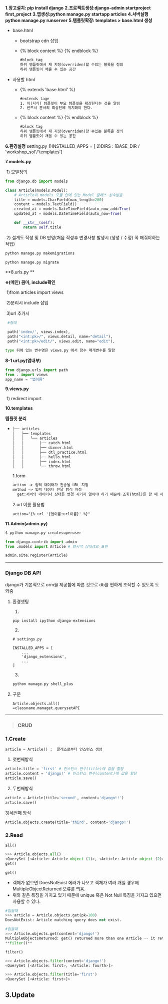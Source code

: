 

**1.장고설치: pip install django**
**2.프로젝트생성:django-admin startproject first_project**
**3.앱생성:python manage.py startapp articles**
**4.서버실행python manage.py runserver**
**5.템플릿확장: templates > base.html 생성**

- base.html

  - bootstrap cdn 삽입

  - {% block content %} {% endblock %}

    ```html
    #block tag
    하위 템플릿에서 재 지정(overriden)할 수있는 블록을 정의
    하위 템플릿이 채울 수 있는 공간
    ```

- 사용할 html

  - {% extends 'base.html' %}

    ```html
    #extends tage
    1. 이(자식) 템플릿이 부모 템플릿을 확장한다는 것을 알림
    2. 반드시 문서의 최상단에 위치해야 한다.
    ```

    

  - {% block content %} {% endblock %}

    ```html
    #block tag
    하위 템플릿에서 재 지정(overriden)할 수있는 블록을 정의
    하위 템플릿이 채울 수 있는 공간
    ```



**6.환경설정**
	setting.py
	1)INSTALLED_APPS = [
	2)DIRS : [BASE_DIR / 'workshop_sol'/'templates']

**7.models.py**

​	1) 모델정의

```python
from django.db import models

class Article(models.Model): 
    # Article이 models 모듈 안에 있는 Model 클래스 상속받음
    title = models.CharField(max_length=200)
    content = models.TextField()
    created_at = models.DateTimeField(auto_now_add=True)
    updated_at = models.DateTimeField(auto_now=True)

    def __str__(self):
        return self.title
```



​	2) 설계도 작성 및 DB 반영(처음 작성후 변경사항 발생시 (생성 / 수정) 꼭 해줘야하는 작업)

```python
python manage.py makemigrations
```

```python
python manage.py migrate
```



**8.urls.py **

**※(메인) 콤마, include확인**

​	1)from articles import views

​	2)분리시 include 삽입

​	3)url 추가시

```python
 #형태
    
 path('index/', views.index),
 path("<int:pk>/", views.detail, name="detail"),
 path("<int:pk>/edit/", views.edit, name="edit"),

```

```python
type 뒤에 있는 변수명은 views.py 에서 함수 매개변수를 말함
```



**8-1 url.py(앱내부)**

```python
from django.urls import path
from . import views 
app_name = "앱이름"
```



**9.views.py**

​	1) redirect import



**10.templates**

**템플릿 분리**

- ```python
  ├── articles
  │   ├── templates
  │   │   └── articles
  │   │       ├── catch.html
  │   │       ├── dinner.html
  │   │       ├── dtl_practice.html
  │   │       ├── hello.html
  │   │       ├── index.html
  │   │       └── throw.html
  
  ```

  

  1.form	

  ```html
  action —> 입력 데이터가 전송될 URL 지정
  method —> 입력 데이터 전달 방식 지정
    get:서버의 데이터나 상태를 변경 시키지 않아야 하기 때문에 조회(html)를 할 때 사용
  ```

  2.url 이름 활용법

  ```html
  action="{% url '{앱이름:url이름}' %}"
  ```

**11.Admin(admin.py)**

```python
$ python manage.py createsuperuser
```

```python
from django.contrib import admin
from .models import Article # 명시적 상대경로 표현

admin.site.register(Article)

```







---

### **Django DB API**

django가 기본적으로 orm을 제공함에 따른 것으로 db를 편하게 조작할 수 있도록 도와줌

1. 환경셋팅

   1)

   ```python
   pip install ipython django-extensions
   ```

   2)

   ```PY
   # settings.py
   
   INSTALLED_APPS = [
       ...
       'django_extensions',
       ...
   ]
   ```

   3)

   ```python
   python manage.py shell_plus
   ```

2. 구문

   ```PY
   Article.objects.all()
   =classname.managet.querysetAPI
   ```

   

---

> ### CRUD



### 1.Create

```python
article = Article() :  클래스로부터 인스턴스 생성
```

 1) 첫번째방식

```python
article.title = 'first' # 인스턴스 변수(title)에 값을 할당
article.content = 'django!' # 인스턴스 변수(content)에 값을 할당
article.save()
```

2) 두번째방식

```python
article = Article(title='second', content='django!!')
article.save()
```

3)세번째 방식

```python
Article.objects.create(title='third', content='django!')
```



### 2.Read

`all()`

```python
>>> Article.objects.all()
<QuerySet [<Article: Article object (1)>, <Article: Article object (2)>, <Article: Article object (3)>, <Article: Article object (4)>]>
get()

```

`get()`

- 객체가 없으면 DoesNotExist 에러가 나오고 객체가 여러 개일 경우에 MultipleObjectReturned 오류를 띄움.
- 위와 같은 특징을 가지고 있기 때문에 unique 혹은 Not Null 특징을 가지고 있으면 사용할 수 있다.

```python
#없을때
>>> article = Article.objects.get(pk=100)
DoesNotExist: Article matching query does not exist.

#없을때    
>>> Article.objects.get(content='django!')
MultipleObjectsReturned: get() returned more than one Article -- it returned 2!
**filter()**


```



`filter()`

```python
>>> Article.objects.filter(content='django!')
<QuerySet [<Article: first>, <Article: fourth>]>

>>> Article.objects.filter(title='first')
<QuerySet [<Article: first>]>

```





## 3.Update

```python

```

